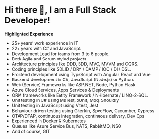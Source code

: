 # Hi there 👋, I am a Full Stack Developer!

**Highlighted Experience**
- 25+ years’ work experience in IT
- 22+ years with C# and JavaScript.
- Development Lead for teams from 3 to 6 people.
- Both Agile and Scrum styled projects.
- Architecture principles like DDD, BDD, MVC, MVVM and CQRS.
- Coding principles like SOLID / DRY / DAMP / IOC / DI / DSL.
- Frontend development using TypeScript with Angular, React and Vue
- Backend development in C#, JavaScript (Node.js) or Python.
- Web (Service) Frameworks like ASP.NET, Node, Python Flask
- Azure Cloud Services, Apps Services & Deployments
- ORM frameworks like Entity Framework / NHibernate / LINQ-2-SQL.
- Unit testing in C# using  MsTest, xUnit, Moq, Shouldly
- Unit testing in JavaScript using Vitest, Jest
- Behaviour driven testing using Gherkin, SpecFlow, Cucumber, Cypress
- OTAP/DTAP, continuous integration, continuous delivery, Dev Ops
- Experienced in Docker & Kubernetes
- Queues like Azure Service Bus, NATS, RabbitMQ, NSQ
- And of course, GIT


<!-- [![Mathijs's GitHub stats](https://github-readme-stats.vercel.app/api/top-langs/?username=ambvdijk&layout=compact)](https://github.com/ambvdijk) -->
<!-- [![Mathijs's GitHub stats](https://github-readme-stats.vercel.app/api?username=ambvdijk&count_private=true)](https://github.com/ambvdijk) -->

<!--
**ambvdijk/ambvdijk** is a ✨ _special_ ✨ repository because its `README.md` (this file) appears on your GitHub profile.

Here are some ideas to get you started:

- 🔭 I’m currently working on ...
- 🌱 I’m currently learning ...
- 👯 I’m looking to collaborate on ...
- 🤔 I’m looking for help with ...
- 💬 Ask me about ...
- 📫 How to reach me: ...
- 😄 Pronouns: ...
- ⚡ Fun fact: ...
-->
